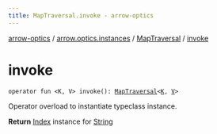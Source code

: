 ```yaml
---
title: MapTraversal.invoke - arrow-optics
---
```


[arrow-optics](../../index.html) / [arrow.optics.instances](../index.html) / [MapTraversal](index.html) / [invoke](./invoke.html)

# invoke

`operator fun <K, V> invoke(): `[`MapTraversal`](index.html)`<`[`K`](invoke.html#K)`, `[`V`](invoke.html#V)`>`

Operator overload to instantiate typeclass instance.

**Return**
[Index](../../arrow.optics.typeclasses/-index/index.html) instance for [String](https://kotlinlang.org/api/latest/jvm/stdlib/kotlin/-string/index.html)

